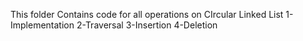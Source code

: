 This folder Contains code for all operations on CIrcular Linked List
1-Implementation
2-Traversal
3-Insertion
4-Deletion
